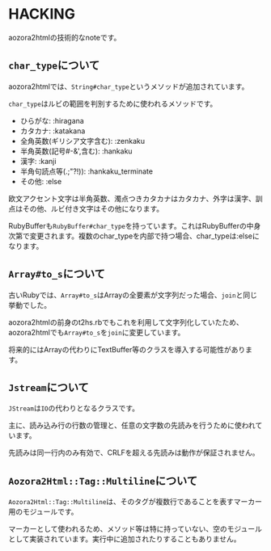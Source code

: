 # HACKING

aozora2htmlの技術的なnoteです。

## `char_type`について

aozora2htmlでは、`String#char_type`というメソッドが追加されています。

`char_type`はルビの範囲を判別するために使われるメソッドです。

* ひらがな: :hiragana
* カタカナ: :katakana
* 全角英数(ギリシア文字含む): :zenkaku
* 半角英数(記号#-&',含む): :hankaku
* 漢字: :kanji
* 半角句読点等(.;"?!)): :hankaku_terminate
* その他: :else

欧文アクセント文字は半角英数、濁点つきカタカナはカタカナ、外字は漢字、訓点はその他、ルビ付き文字はその他になります。

RubyBufferも`RubyBuffer#char_type`を持っています。これはRubyBufferの中身次第で変更されます。複数のchar_typeを内部で持つ場合、char_typeは:elseになります。


## `Array#to_s`について

古いRubyでは、`Array#to_s`はArrayの全要素が文字列だった場合、`join`と同じ挙動でした。

aozora2htmlの前身のt2hs.rbでもこれを利用して文字列化していたため、aozora2htmlでも`Array#to_s`を`join`に変更しています。

将来的にはArrayの代わりにTextBuffer等のクラスを導入する可能性があります。


## `Jstream`について

`JStream`は`IO`の代わりとなるクラスです。

主に、読み込み行の行数の管理と、任意の文字数の先読みを行うために使われています。

先読みは同一行内のみ有効で、CRLFを超える先読みは動作が保証されません。


## `Aozora2Html::Tag::Multiline`について

`Aozora2Html::Tag::Multiline`は、そのタグが複数行であることを表すマーカー用のモジュールです。

マーカーとして使われるため、メソッド等は特に持っていない、空のモジュールとして実装されています。実行中に追加されたりすることもありません。
